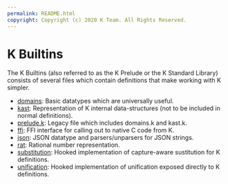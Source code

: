 ```yaml
---
permalink: README.html
copyright: Copyright (c) 2020 K Team. All Rights Reserved.
---
```


K Builtins
==========

The K Builtins (also referred to as the K Prelude or the K Standard Library)
consists of several files which contain definitions that make working with K
simpler.

-   [domains](domains.k): Basic datatypes which are universally useful.
-   [kast](kast.k): Representation of K internal data-structures (not to be
    included in normal definitions).
-   [prelude.k](prelude.k): Legacy file which includes domains.k and kast.k.
-   [ffi](ffi.html): FFI interface for calling out to native C code from K.
-   [json](json.html): JSON datatype and parsers/unparsers for JSON strings.
-   [rat](rat.html): Rational number representation.
-   [substitution](substitution.html): Hooked implementation of capture-aware
    sustitution for K definitions.
-   [unification](unification.html): Hooked implementation of unification
    exposed directly to K definitions.
